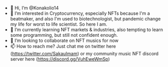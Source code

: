 - 👋 Hi, I’m @Konakolio14
- 👀 I’m interested in Cryptocurrency, especially NFTs because I'm a beatmaker, and also I'm used to biotechnologist, but pandemic change my life for worst to life scientist. So here I am.
- 🌱 I’m currently learning NFT markets & industries, also tempting to learn some programming, but still not confident enough.
- 💞️ I’m looking to collaborate on NFT musics for now
- 📫 How to reach me? Just chat me on twitter here (https://twitter.com/SakauImam) or my community music NFT discord server here (https://discord.gg/VuhEweWmSp)

<!---
Konakolio14/Konakolio14 is a ✨ special ✨ repository because its `K14 README.md` appears on your GitHub profile.
You can click the Preview link to take a look at your changes.
--->
